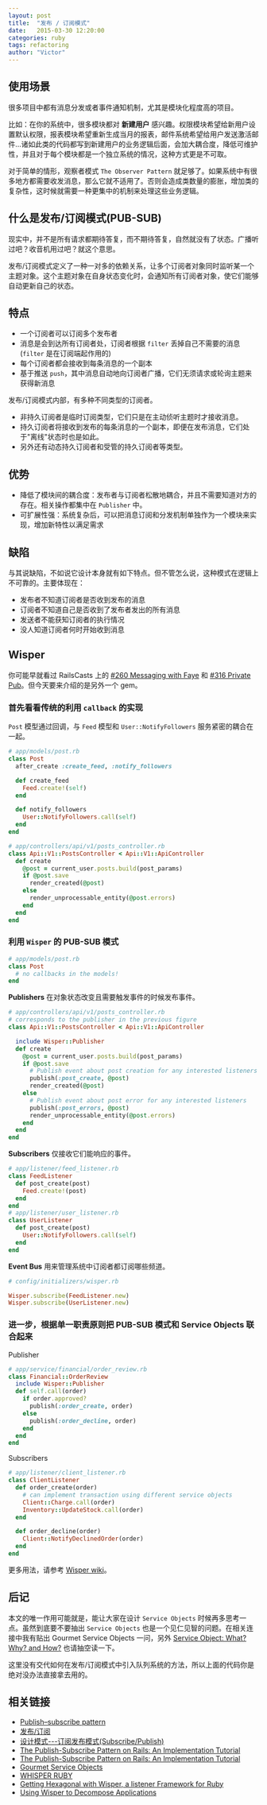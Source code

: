 ```yaml
---
layout: post
title:  "发布 / 订阅模式"
date:   2015-03-30 12:20:00
categories: ruby
tags: refactoring
author: "Victor"
---
```


## 使用场景

很多项目中都有消息分发或者事件通知机制，尤其是模块化程度高的项目。

比如：在你的系统中，很多模块都对 **新建用户** 感兴趣。权限模块希望给新用户设置默认权限，报表模块希望重新生成当月的报表，邮件系统希望给用户发送激活邮件...诸如此类的代码都写到新建用户的业务逻辑后面，会加大耦合度，降低可维护性，并且对于每个模块都是一个独立系统的情况，这种方式更是不可取。

对于简单的情形，观察者模式 `The Observer Pattern` 就足够了。如果系统中有很多地方都需要收发消息，那么它就不适用了。否则会造成类数量的膨胀，增加类的复杂性，这时候就需要一种更集中的机制来处理这些业务逻辑。

## 什么是发布/订阅模式(PUB-SUB)

现实中，并不是所有请求都期待答复，而不期待答复，自然就没有了状态。广播听过吧？收音机用过吧？就这个意思。

发布/订阅模式定义了一种一对多的依赖关系，让多个订阅者对象同时监听某一个主题对象。这个主题对象在自身状态变化时，会通知所有订阅者对象，使它们能够自动更新自己的状态。

## 特点

* 一个订阅者可以订阅多个发布者
* 消息是会到达所有订阅者处，订阅者根据 `filter` 丢掉自己不需要的消息(`filter` 是在订阅端起作用的)
* 每个订阅者都会接收到每条消息的一个副本
* 基于推送 `push`，其中消息自动地向订阅者广播，它们无须请求或轮询主题来获得新消息

发布/订阅模式内部，有多种不同类型的订阅者。

* 非持久订阅者是临时订阅类型，它们只是在主动侦听主题时才接收消息。
* 持久订阅者将接收到发布的每条消息的一个副本，即便在发布消息，它们处于"离线"状态时也是如此。
* 另外还有动态持久订阅者和受管的持久订阅者等类型。

## 优势

* 降低了模块间的耦合度：发布者与订阅者松散地耦合，并且不需要知道对方的存在。相关操作都集中在 `Publisher` 中。
* 可扩展性强：系统复杂后，可以把消息订阅和分发机制单独作为一个模块来实现，增加新特性以满足需求

## 缺陷

与其说缺陷，不如说它设计本身就有如下特点。但不管怎么说，这种模式在逻辑上不可靠的。主要体现在：

* 发布者不知道订阅者是否收到发布的消息
* 订阅者不知道自己是否收到了发布者发出的所有消息
* 发送者不能获知订阅者的执行情况
* 没人知道订阅者何时开始收到消息

## Wisper

你可能早就看过 RailsCasts 上的 [#260 Messaging with Faye](http://railscasts.com/episodes/260-messaging-with-faye) 和 [#316 Private Pub](http://railscasts.com/episodes/316-private-pub)。但今天要来介绍的是另外一个 gem。

### 首先看看传统的利用 `callback` 的实现

`Post` 模型通过回调，与 `Feed` 模型和 `User::NotifyFollowers` 服务紧密的耦合在一起。

```ruby
# app/models/post.rb
class Post
  after_create :create_feed, :notify_followers

  def create_feed
    Feed.create!(self)
  end

  def notify_followers
    User::NotifyFollowers.call(self)
  end
end

# app/controllers/api/v1/posts_controller.rb
class Api::V1::PostsController < Api::V1::ApiController
  def create
    @post = current_user.posts.build(post_params)
    if @post.save
      render_created(@post)
    else
      render_unprocessable_entity(@post.errors)
    end
  end
end
```

### 利用 `Wisper` 的 PUB-SUB 模式

```ruby
# app/models/post.rb
class Post
  # no callbacks in the models!
end
```

**Publishers** 在对象状态改变且需要触发事件的时候发布事件。

```ruby
# app/controllers/api/v1/posts_controller.rb
# corresponds to the publisher in the previous figure
class Api::V1::PostsController < Api::V1::ApiController

  include Wisper::Publisher
  def create
    @post = current_user.posts.build(post_params)
    if @post.save
      # Publish event about post creation for any interested listeners
      publish(:post_create, @post)
      render_created(@post)
    else
      # Publish event about post error for any interested listeners
      publish(:post_errors, @post)
      render_unprocessable_entity(@post.errors)
    end
  end
end
```

**Subscribers** 仅接收它们能响应的事件。

```ruby
# app/listener/feed_listener.rb
class FeedListener
  def post_create(post)
    Feed.create!(post)
  end
end
# app/listener/user_listener.rb
class UserListener
  def post_create(post)
    User::NotifyFollowers.call(self)
  end
end
```

**Event Bus** 用来管理系统中订阅者都订阅哪些频道。

```ruby
# config/initializers/wisper.rb

Wisper.subscribe(FeedListener.new)
Wisper.subscribe(UserListener.new)
```

### 进一步，根据单一职责原则把 PUB-SUB 模式和 Service Objects 联合起来

Publisher

```ruby
# app/service/financial/order_review.rb
class Financial::OrderReview
  include Wisper::Publisher
  def self.call(order)
    if order.approved?
      publish(:order_create, order)
    else
      publish(:order_decline, order)
    end
  end
end
```

Subscribers

```ruby
# app/listener/client_listener.rb
class ClientListener
  def order_create(order)
    # can implement transaction using different service objects
    Client::Charge.call(order)
    Inventory::UpdateStock.call(order)
  end

  def order_decline(order)
    Client::NotifyDeclinedOrder(order)
  end
end
```

更多用法，请参考 [Wisper wiki](https://github.com/krisleech/wisper/wiki)。

## 后记

本文的唯一作用可能就是，能让大家在设计 `Service Objects` 时候再多思考一点。虽然到底要不要抽出 `Service Objects` 也是一个见仁见智的问题。在相关连接中我有贴出 Gourmet Service Objects 一问，另外 [Service Object: What? Why? and How?](https://ruby-china.org/topics/24780) 也请抽空读一下。

这里没有交代如何在发布/订阅模式中引入队列系统的方法，所以上面的代码你是绝对没办法直接拿去用的。

## 相关链接

* [Publish–subscribe pattern](https://en.wikipedia.org/wiki/Publish%E2%80%93subscribe_pattern)
* [发布/订阅](https://zh.wikipedia.org/wiki/%E5%8F%91%E5%B8%83/%E8%AE%A2%E9%98%85)
* [设计模式---订阅发布模式(Subscribe/Publish)](http://blog.csdn.net/tjvictor/article/details/5223309)
* [The Publish-Subscribe Pattern on Rails: An Implementation Tutorial](http://www.toptal.com/ruby-on-rails/the-publish-subscribe-pattern-on-rails)
* [The Publish-Subscribe Pattern on Rails: An Implementation Tutorial](http://www.toptal.com/ruby-on-rails/the-publish-subscribe-pattern-on-rails)
* [Gourmet Service Objects](http://brewhouse.io/blog/2014/04/30/gourmet-service-objects.html)
* [WHISPER RUBY](https://shcatula.wordpress.com/2013/06/02/whisper-ruby/)
* [Getting Hexagonal with Wisper, a listener Framework for Ruby](http://devblog.reverb.com/post/57704562313/getting-hexagonal-with-wisper-a-listener)
* [Using Wisper to Decompose Applications](http://www.sitepoint.com/using-wisper-to-decompose-applications/)

